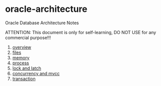 # oracle-architecture

Oracle Database Architecture Notes

ATTENTION: This document is only for self-learning, DO NOT USE for any commercial purpose!!!

1. [overview](01-overview.md)
2. [files](02-files.md)
3. [memory](03-memory.md)
4. [process](04-process.md)
5. [lock and latch](05-lock_and_latch.md)
6. [concurrency and mvcc](06-concurrency_and_mvcc.md)
7. [transaction](07-transaction.md)